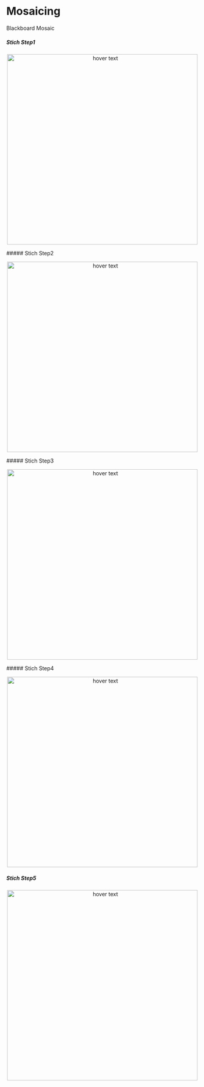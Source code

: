 # Mosaicing
Blackboard Mosaic

##### Stich Step1

<p align="center">
  <img src="https://github.com/Parulshandilya/Mosaicing/blob/master/stich1.jpg" width="500" title="hover text">
</p>
##### Stich Step2

<p align="center">
  <img src="https://github.com/Parulshandilya/Mosaicing/blob/master/stich2.jpg" width="500" title="hover text">
</p>
##### Stich Step3

<p align="center">
  <img src="https://github.com/Parulshandilya/Mosaicing/blob/master/stich3.jpg" width="500" title="hover text">
</p>
##### Stich Step4

<p align="center">
  <img src="https://github.com/Parulshandilya/Mosaicing/blob/master/stich4.jpg" width="500" title="hover text">
</p>


##### Stich Step5

<p align="center">
  <img src="https://github.com/Parulshandilya/Mosaicing/blob/master/stich5.jpg" width="500" title="hover text">
</p>
